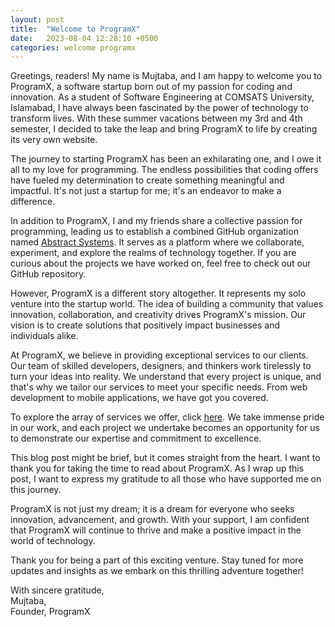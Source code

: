 ```yaml
---
layout: post
title:  "Welcome to ProgramX"
date:   2023-08-04 12:28:10 +0500
categories: welcome programx
---
```


Greetings, readers! My name is Mujtaba, and I am happy to welcome you to ProgramX, a software startup born out of my passion for coding and innovation. As a student of Software Engineering at COMSATS University, Islamabad, I have always been fascinated by the power of technology to transform lives. With these summer vacations between my 3rd and 4th semester, I decided to take the leap and bring ProgramX to life by creating its very own website.

The journey to starting ProgramX has been an exhilarating one, and I owe it all to my love for programming. The endless possibilities that coding offers have fueled my determination to create something meaningful and impactful. It's not just a startup for me; it's an endeavor to make a difference.

In addition to ProgramX, I and my friends share a collective passion for programming, leading us to establish a combined GitHub organization named [Abstract Systems](https://github.com/abstract-systems/). It serves as a platform where we collaborate, experiment, and explore the realms of technology together. If you are curious about the projects we have worked on, feel free to check out our GitHub repository.

However, ProgramX is a different story altogether. It represents my solo venture into the startup world. The idea of building a community that values innovation, collaboration, and creativity drives ProgramX's mission. Our vision is to create solutions that positively impact businesses and individuals alike.

At ProgramX, we believe in providing exceptional services to our clients. Our team of skilled developers, designers, and thinkers work tirelessly to turn your ideas into reality. We understand that every project is unique, and that's why we tailor our services to meet your specific needs. From web development to mobile applications, we have got you covered.

To explore the array of services we offer, click [here](/services/). We take immense pride in our work, and each project we undertake becomes an opportunity for us to demonstrate our expertise and commitment to excellence.

This blog post might be brief, but it comes straight from the heart. I want to thank you for taking the time to read about ProgramX. As I wrap up this post, I want to express my gratitude to all those who have supported me on this journey.

ProgramX is not just my dream; it is a dream for everyone who seeks innovation, advancement, and growth. With your support, I am confident that ProgramX will continue to thrive and make a positive impact in the world of technology.

Thank you for being a part of this exciting venture. Stay tuned for more updates and insights as we embark on this thrilling adventure together!

With sincere gratitude,    
Mujtaba,   
Founder, ProgramX